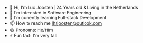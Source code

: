 - 👋 Hi, I’m Luc Joosten | 24 Years old & Living in the Netherlands
- 👀 I’m interested in Software Engineering
- 🌱 I’m currently learning Full-stack Development
- 📫 How to reach me lhajoosten@outlook.com
- 😄 Pronouns: He/Him
- ⚡ Fun fact: I'm very tall!
